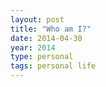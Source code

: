 ```yaml
---
layout: post
title: "Who am I?"
date: 2014-04-30
year: 2014
type: personal
tags: personal life
---
```


